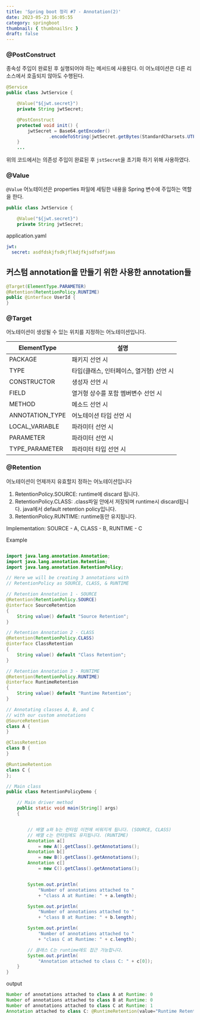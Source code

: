 ```yaml
---
title: 'Spring boot 정리 #7 - Annotation(2)'
date: 2023-05-23 16:05:55
category: springboot
thumbnail: { thumbnailSrc }
draft: false
---
```


### @PostConstruct

종속성 주입이 완료된 후 실행되어야 하는 메서드에 사용된다. 이 어노테이션은 다른 리소스에서 호출되지 않아도 수행된다.

```java
@Service
public class JwtService {

    @Value("${jwt.secret}")
    private String jwtSecret;

    @PostConstruct
    protected void init() {
        jwtSecret = Base64.getEncoder()
                .encodeToString(jwtSecret.getBytes(StandardCharsets.UTF_8));
    }
    ...
```

위의 코드에서는 의존성 주입이 완료된 후 `jstSecret`을 초기화 하기 위해 사용하였다.

### @Value

`@Value` 어노테이션은 properties 파일에 세팅한 내용을 Spring 변수에 주입하는 역할을 한다.

```java
public class JwtService {

    @Value("${jwt.secret}")
    private String jwtSecret;
```

application.yaml

```yaml
jwt:
  secret: asdfdskjfsdkjflkdjfkjsdfsdfjaas
```

## 커스텀 annotation을 만들기 위한 사용한 annotation들

```java
@Target(ElementType.PARAMETER)
@Retention(RetentionPolicy.RUNTIME)
public @interface UserId {
}
```

### @Target

어노테이션이 생성될 수 있는 위치를 지정하는 어노테이션입니다.

| ElementType     | 설명                                     |
| --------------- | ---------------------------------------- |
| PACKAGE         | 패키지 선언 시                           |
| TYPE            | 타입(클래스, 인터페이스, 열거형) 선언 시 |
| CONSTRUCTOR     | 생성자 선언 시                           |
| FIELD           | 열거형 상수를 포함 멤버변수 선언 시      |
| METHOD          | 메소드 선언 시                           |
| ANNOTATION_TYPE | 어노테이션 타입 선언 시                  |
| LOCAL_VARIABLE  | 파라미터 선언 시                         |
| PARAMETER       | 파라미터 선언 시                         |
| TYPE_PARAMETER  | 파라미터 타입 선언 시                    |

### @Retention

어노테이션이 언제까지 유효할지 정하는 어노테이션입니다

1. RetentionPolicy.SOURCE: runtime에 discard 됩니다.
2. RetentionPolicy.CLASS: .class파일 안에서 저장되며 runtime시 discard됩니다. java에서 default retention policy입니다.
3. RetentionPolicy.RUNTIME: runtime동안 유지됩니다.

Implementation:
SOURCE - A, CLASS - B, RUNTIME - C

Example

```java

import java.lang.annotation.Annotation;
import java.lang.annotation.Retention;
import java.lang.annotation.RetentionPolicy;

// Here we will be creating 3 annotations with
// RetentionPolicy as SOURCE, CLASS, & RUNTIME

// Retention Annotation 1 - SOURCE
@Retention(RetentionPolicy.SOURCE)
@interface SourceRetention
{
    String value() default "Source Retention";
}

// Retention Annotation 2 - CLASS
@Retention(RetentionPolicy.CLASS)
@interface ClassRetention
{
    String value() default "Class Retention";
}

// Retention Annotation 3 - RUNTIME
@Retention(RetentionPolicy.RUNTIME)
@interface RuntimeRetention
{
    String value() default "Runtime Retention";
}

// Annotating classes A, B, and C
// with our custom annotations
@SourceRetention
class A {
}

@ClassRetention
class B {
}

@RuntimeRetention
class C {
};

// Main class
public class RetentionPolicyDemo {

    // Main driver method
    public static void main(String[] args)
    {


        // 배열 a와 b는 런타임 이전에 비워지게 됩니다. (SOURCE, CLASS)
        // 배열 c는 런타임에도 유지됩니다. (RUNTIME)
        Annotation a[]
            = new A().getClass().getAnnotations();
        Annotation b[]
            = new B().getClass().getAnnotations();
        Annotation c[]
            = new C().getClass().getAnnotations();


        System.out.println(
            "Number of annotations attached to "
            + "class A at Runtime: " + a.length);

        System.out.println(
            "Number of annotations attached to "
            + "class B at Runtime: " + b.length);

        System.out.println(
            "Number of annotations attached to "
            + "class C at Runtime: " + c.length);

        // 클래스 C는 runtime에도 접근 가능합니다.
        System.out.println(
            "Annotation attached to class C: " + c[0]);
    }
}
```

output

```java
Number of annotations attached to class A at Runtime: 0
Number of annotations attached to class B at Runtime: 0
Number of annotations attached to class C at Runtime: 1
Annotation attached to class C: @RuntimeRetention(value="Runtime Retention")
```
